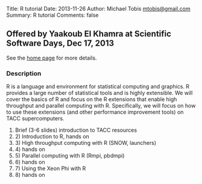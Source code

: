 Title: R tutorial
Date: 2013-11-26
Author: Michael Tobis <mtobis@gmail.com>
Summary: R tutorial
Comments: false

<h2> Offered by Yaakoub El Khamra at Scientific Software Days, Dec 17, 2013 </h2>


See the <a href="http://www.scisoftdays.org">home page</a> for more details.

<h3>Description</h3>

R is a language and environment for statistical computing and graphics. R provides a large number of statistical tools and is highly extensible. We will cover the basics of R and focus on the R extensions that enable high throughput and parallel computing with R. Specifically, we will focus on how to use these extensions (and other performance improvement tools) on TACC supercomputers. 

<ol>

<li> Brief (3-6 slides) introduction to TACC resources 
</li><li>2) Introduction to R, hands on
</li><li>3) High throughput computing with R (SNOW, launchers)
</li><li>4) hands on
</li><li>5) Parallel computing with R (Rmpi, pbdmpi)
</li><li>6) hands on
</li><li>7) Using the Xeon Phi with R
</li><li>8) hands on
</li></ol>

